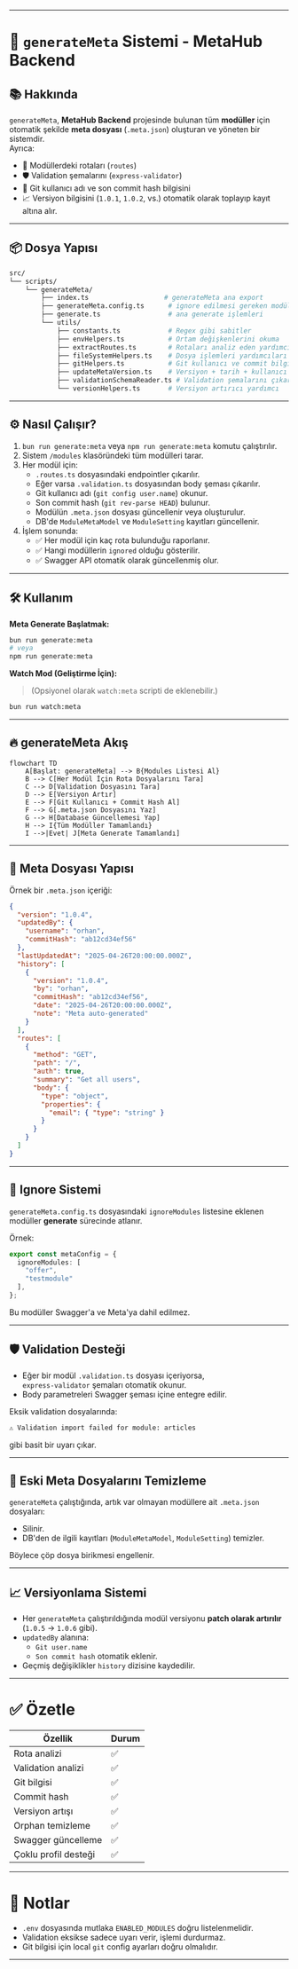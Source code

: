
---

# 🚀 `generateMeta` Sistemi - MetaHub Backend

## 📚 Hakkında
`generateMeta`, **MetaHub Backend** projesinde bulunan tüm **modüller** için otomatik şekilde **meta dosyası** (`.meta.json`) oluşturan ve yöneten bir sistemdir.  
Ayrıca:
- 🔄 Modüllerdeki rotaları (`routes`)
- 🛡 Validation şemalarını (`express-validator`)
- 🧠 Git kullanıcı adı ve son commit hash bilgisini
- 📈 Versiyon bilgisini (`1.0.1`, `1.0.2`, vs.)
otomatik olarak toplayıp kayıt altına alır.

---

## 📦 Dosya Yapısı

```bash
src/
└── scripts/
    └── generateMeta/
        ├── index.ts                   # generateMeta ana export
        ├── generateMeta.config.ts      # ignore edilmesi gereken modüller
        ├── generate.ts                 # ana generate işlemleri
        └── utils/
            ├── constants.ts            # Regex gibi sabitler
            ├── envHelpers.ts           # Ortam değişkenlerini okuma
            ├── extractRoutes.ts        # Rotaları analiz eden yardımcı
            ├── fileSystemHelpers.ts    # Dosya işlemleri yardımcıları
            ├── gitHelpers.ts           # Git kullanıcı ve commit bilgisi
            ├── updateMetaVersion.ts    # Versiyon + tarih + kullanıcı güncelleme
            ├── validationSchemaReader.ts # Validation şemalarını çıkarır
            └── versionHelpers.ts       # Versiyon artırıcı yardımcı
```

---

## ⚙️ Nasıl Çalışır?

1. `bun run generate:meta` veya `npm run generate:meta` komutu çalıştırılır.
2. Sistem `/modules` klasöründeki tüm modülleri tarar.
3. Her modül için:
   - `.routes.ts` dosyasındaki endpointler çıkarılır.
   - Eğer varsa `.validation.ts` dosyasından body şeması çıkarılır.
   - Git kullanıcı adı (`git config user.name`) okunur.
   - Son commit hash (`git rev-parse HEAD`) bulunur.
   - Modülün `.meta.json` dosyası güncellenir veya oluşturulur.
   - DB'de `ModuleMetaModel` ve `ModuleSetting` kayıtları güncellenir.
4. İşlem sonunda:
   - ✅ Her modül için kaç rota bulunduğu raporlanır.
   - ✅ Hangi modüllerin `ignored` olduğu gösterilir.
   - ✅ Swagger API otomatik olarak güncellenmiş olur.

---

## 🛠 Kullanım

**Meta Generate Başlatmak:**
```bash
bun run generate:meta
# veya
npm run generate:meta
```

**Watch Mod (Geliştirme İçin):**
> (Opsiyonel olarak `watch:meta` scripti de eklenebilir.)

```bash
bun run watch:meta
```

---

## 🔥 generateMeta Akış

```mermaid
flowchart TD
    A[Başlat: generateMeta] --> B{Modules Listesi Al}
    B --> C[Her Modül İçin Rota Dosyalarını Tara]
    C --> D[Validation Dosyasını Tara]
    D --> E[Versiyon Artır]
    E --> F[Git Kullanıcı + Commit Hash Al]
    F --> G[.meta.json Dosyasını Yaz]
    G --> H[Database Güncellemesi Yap]
    H --> I{Tüm Modüller Tamamlandı}
    I -->|Evet| J[Meta Generate Tamamlandı]
```

---

## 📄 Meta Dosyası Yapısı

Örnek bir `.meta.json` içeriği:

```json
{
  "version": "1.0.4",
  "updatedBy": {
    "username": "orhan",
    "commitHash": "ab12cd34ef56"
  },
  "lastUpdatedAt": "2025-04-26T20:00:00.000Z",
  "history": [
    {
      "version": "1.0.4",
      "by": "orhan",
      "commitHash": "ab12cd34ef56",
      "date": "2025-04-26T20:00:00.000Z",
      "note": "Meta auto-generated"
    }
  ],
  "routes": [
    {
      "method": "GET",
      "path": "/",
      "auth": true,
      "summary": "Get all users",
      "body": {
        "type": "object",
        "properties": {
          "email": { "type": "string" }
        }
      }
    }
  ]
}
```

---

## 🚫 Ignore Sistemi

`generateMeta.config.ts` dosyasındaki `ignoreModules` listesine eklenen modüller **generate** sürecinde atlanır.

Örnek:

```ts
export const metaConfig = {
  ignoreModules: [
    "offer",
    "testmodule"
  ],
};
```

Bu modüller Swagger'a ve Meta'ya dahil edilmez.

---

## 🛡 Validation Desteği

- Eğer bir modül `.validation.ts` dosyası içeriyorsa,  
  `express-validator` şemaları otomatik okunur.
- Body parametreleri Swagger şeması içine entegre edilir.

Eksik validation dosyalarında:
```bash
⚠️ Validation import failed for module: articles
```
gibi basit bir uyarı çıkar.

---

## 🧹 Eski Meta Dosyalarını Temizleme

`generateMeta` çalıştığında, artık var olmayan modüllere ait `.meta.json` dosyaları:
- Silinir.
- DB'den de ilgili kayıtları (`ModuleMetaModel`, `ModuleSetting`) temizler.

Böylece çöp dosya birikmesi engellenir.

---

## 📈 Versiyonlama Sistemi

- Her `generateMeta` çalıştırıldığında modül versiyonu **patch olarak artırılır** (`1.0.5` -> `1.0.6` gibi).
- `updatedBy` alanına:
  - `Git user.name`
  - `Son commit hash`
otomatik eklenir.
- Geçmiş değişiklikler `history` dizisine kaydedilir.

---

# ✅ Özetle

| Özellik         | Durum  |
|-----------------|--------|
| Rota analizi    | ✅     |
| Validation analizi | ✅  |
| Git bilgisi     | ✅     |
| Commit hash     | ✅     |
| Versiyon artışı | ✅     |
| Orphan temizleme| ✅     |
| Swagger güncelleme | ✅  |
| Çoklu profil desteği | ✅ |

---

# 📌 Notlar
- `.env` dosyasında mutlaka `ENABLED_MODULES` doğru listelenmelidir.
- Validation eksikse sadece uyarı verir, işlemi durdurmaz.
- Git bilgisi için local `git` config ayarları doğru olmalıdır.

---
